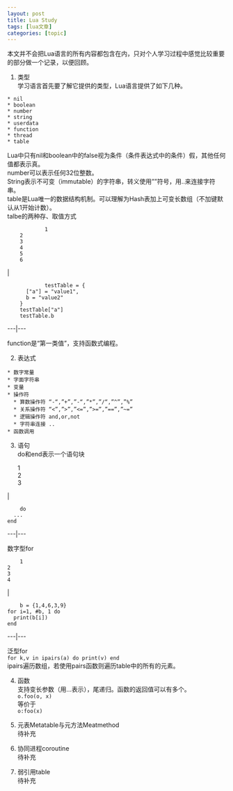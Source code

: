 ```yaml
---
layout: post
title: Lua Study 
tags: [lua文章]
categories: [topic]
---
```

本文并不会把Lua语言的所有内容都包含在内，只对个人学习过程中感觉比较重要的部分做一个记录，以便回顾。

  1. 类型  
学习语言首先要了解它提供的类型，Lua语言提供了如下几种。

    * nil
    * boolean
    * number
    * string
    * userdata
    * function
    * thread
    * table  
Lua中只有nil和boolean中的false视为条件（条件表达式中的条件）假，其他任何值都表示真。  
number可以表示任何32位整数。  
String表示不可变（immutable）的字符串，转义使用””符号，用..来连接字符串。  
table是Lua唯一的数据结构机制。可以理解为Hash表加上可变长数组（不加键默认从1开始计数）。  
talbe的两种存、取值方式

        
                1  
        2  
        3  
        4  
        5  
        6  
        

|

        
                testTable = {  
          ["a"] = "value1",  
          b = "value2"  
        }  
        testTable["a"]  
        testTable.b  
          
  
---|---  
  
function是“第一类值”，支持函数式编程。

  2. 表达式

    * 数字常量
    * 字面字符串
    * 变量
    * 操作符
      * 算数操作符 “-“,”+”,”-“,”*”,”/“,”^”,”%”
      * 关系操作符 “<”,”>”,”<=”,”>=”,”==”,”~=”
      * 逻辑操作符 and,or,not
      * 字符串连接 ..
    * 函数调用
  3. 语句  
do和end表示一个语句块

    
        1  
    2  
    3  
    

|

    
        do  
      ...  
    end  
      
  
---|---  
  
数字型for

    
        1  
    2  
    3  
    4  
    

|

    
        b = {1,4,6,3,9}  
    for i=1, #b, 1 do  
      print(b[i])  
    end  
      
  
---|---  
  
泛型for  
`for k,v in ipairs(a) do print(v) end`  
ipairs遍历数组，若使用pairs函数则遍历table中的所有的元素。

  4. 函数  
支持变长参数（用…表示），尾递归。函数的返回值可以有多个。  
`o.foo(o, x)`  
等价于  
`o:foo(x)`

  5. 元表Metatable与元方法Meatmethod  
待补充

  6. 协同进程coroutine  
待补充

  7. 弱引用table  
待补充